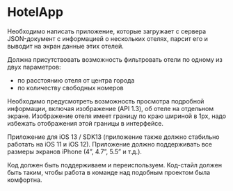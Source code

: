 # HotelApp
Необходимо написать приложение, которые загружает с сервера JSON-документ с информацией о нескольких отелях, 
парсит его и выводит на экран данные этих отелей. 

Должна присутствовать возможность фильтровать отели по одному из двух параметров: 
- по расстоянию отеля от центра города
- по количеству свободных номеров

Необходимо предусмотреть возможность просмотра подробной информации, включая изображение (API 1.3), об отеле на отдельном экране. 
Изображение отеля имеет границу по краю шириной в 1px, надо избежать отображения этой границы в интерфейсе.

Приложение для iOS 13 / SDK13 (приложение также должно стабильно работать на iOS 11 и iOS 12). 
Приложение должно поддерживать все размеры экранов iPhone (4”, 4.7”, 5.5” и т.д.).

Код должен быть поддерживаем и переиспользуем.
Код-стайл должен быть таким, чтобы работа в команде над подобным проектом была комфортна.

